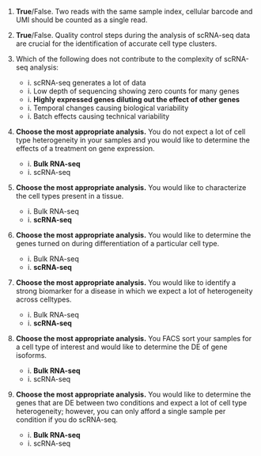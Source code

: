 1. **True**/False. Two reads with the same sample index, cellular barcode and UMI should be counted as a single read.

1. **True**/False. Quality control steps during the analysis of scRNA-seq data are crucial for the identification of accurate cell type clusters.

1. Which of the following does not contribute to the complexity of scRNA-seq analysis:
    - i. scRNA-seq generates a lot of data
    - i. Low depth of sequencing showing zero counts for many genes
    - i. **Highly expressed genes diluting out the effect of other genes**
    - i. Temporal changes causing biological variability
    - i. Batch effects causing technical variability


1. **Choose the most appropriate analysis.** You do not expect a lot of cell type heterogeneity in your samples and you would like to determine the effects of a treatment on gene expression.
    - i. **Bulk RNA-seq**
    - i. scRNA-seq
    
1. **Choose the most appropriate analysis.** You would like to characterize the cell types present in a tissue.
    - i. Bulk RNA-seq
    - i. **scRNA-seq**
    
1. **Choose the most appropriate analysis.** You would like to determine the genes turned on during differentiation of a particular cell type.
    - i. Bulk RNA-seq
    - i. **scRNA-seq**
    
1. **Choose the most appropriate analysis.** You would like to identify a strong biomarker for a disease in which we expect a lot of heterogeneity across celltypes.
    - i. Bulk RNA-seq
    - i. **scRNA-seq**
    
1. **Choose the most appropriate analysis.** You FACS sort your samples for a cell type of interest and would like to determine the DE of gene isoforms.
    - i. **Bulk RNA-seq**
    - i. scRNA-seq
    
1. **Choose the most appropriate analysis.** You would like to determine the genes that are DE between two conditions and expect a lot of cell type heterogeneity; however, you can only afford a single sample per condition if you do scRNA-seq.
    - i. **Bulk RNA-seq**
    - i. scRNA-seq
